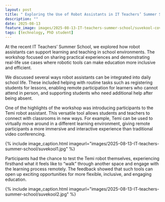 ```yaml
---
layout: post
title: " Exploring the Use of Robot Assistants in IT Teachers’ Summer School"
description: ""
date: 2025-08-13
feature_image: images/2025-08-13-IT-teachers-summer-school/suvekool-cover.jpg
tags: [technology, PhD student]
---
```

At the recent IT Teachers’ Summer School, we explored how robot assistants can support learning and teaching in school environments. The workshop focused on sharing practical experiences and demonstrating real-life use cases where robotic tools can make education more inclusive and efficient.

<!--more-->

We discussed several ways robot assistants can be integrated into daily school life. These included helping with routine tasks such as registering students for lessons, enabling remote participation for learners who cannot attend in person, and supporting students who need additional help after being absent.

One of the highlights of the workshop was introducing participants to the Temi robot assistant. This versatile tool allows students and teachers to connect with classrooms in new ways. For example, Temi can be used to virtually move around in a different learning environment, giving remote participants a more immersive and interactive experience than traditional video conferencing.

{% include image_caption.html imageurl="images/2025-08-13-IT-teachers-summer-school/suvekool1.jpg" %}

Participants had the chance to test the Temi robot themselves, experiencing firsthand what it feels like to “walk” through another space and engage with the learning process remotely. The feedback showed that such tools can open up exciting opportunities for more flexible, inclusive, and engaging education.

{% include image_caption.html imageurl="images/2025-08-13-IT-teachers-summer-school/suvekool2.jpg" %}








